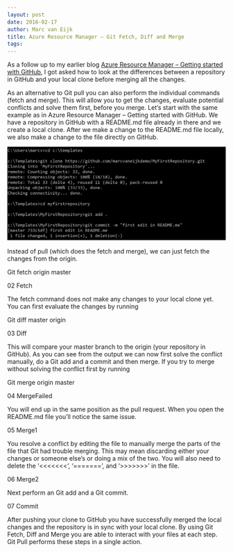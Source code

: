 ```yaml
---
layout: post
date: 2016-02-17
author: Marc van Eijk
title: Azure Resource Manager – Git Fetch, Diff and Merge
tags:
---
```

As a follow up to my earlier blog [Azure Resource Manager – Getting started with GitHub](/2016/02/03/githubstart), I got asked how to look at the differences between a repository in GitHub and your local clone before merging all the changes.

As an alternative to Git pull you can also perform the individual commands (fetch and merge). This will allow you to get the changes, evaluate potential conflicts and solve them first, before you merge. Let’s start with the same example as in Azure Resource Manager – Getting started with GitHub. We have a repository in GitHub with a README.md file already in there and we create a local clone. After we make a change to the README.md file locally, we also make a change to the file directly on GitHub.

![](/images/2016-02-17/01-LocalEdit.png)

Instead of pull (which does the fetch and merge), we can just fetch the changes from the origin.

Git fetch origin master

02 Fetch

The fetch command does not make any changes to your local clone yet. You can first evaluate the changes by running

Git diff master origin

03 Diff

This will compare your master branch to the origin (your repository in GitHub). As you can see from the output we can now first solve the conflict manually, do a Git add and a commit and then merge. If you try to merge without solving the conflict first by running

Git merge origin master

04 MergeFailed

You will end up in the same position as the pull request. When you open the README.md file you’ll notice the same issue.

05 Merge1

You resolve a conflict by editing the file to manually merge the parts of the file that Git had trouble merging. This may mean discarding either your changes or someone else’s or doing a mix of the two. You will also need to delete the ‘<<<<<<<‘, ‘=======’, and ‘>>>>>>>’ in the file.

06 Merge2

Next perform an Git add and a Git commit.

07 Commit

After pushing your clone to GitHub you have successfully merged the local changes and the repository is in sync with your local clone. By using Git Fetch, Diff and Merge you are able to interact with your files at each step. Git Pull performs these steps in a single action.
